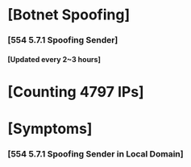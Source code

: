 # [Botnet Spoofing]
### [554 5.7.1 Spoofing Sender]
#### [Updated every 2~3 hours]

# [Counting 4797 IPs]

# [Symptoms] 
###   [554 5.7.1 Spoofing Sender in Local Domain]

